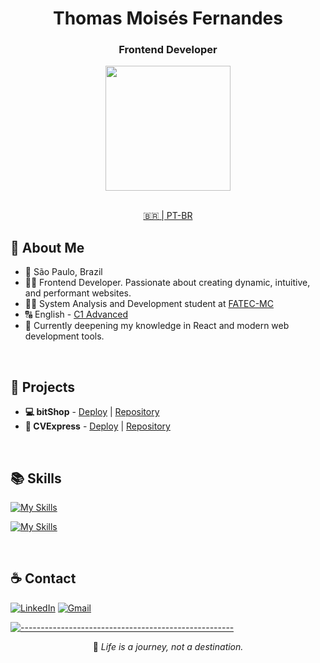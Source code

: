 <div align="center">

# Thomas Moisés Fernandes

### Frontend Developer

<div align="center">
  <a href="https://github.com/thomasmfx">
    <img height=200 align="center" src="https://github-readme-stats.vercel.app/api?username=thomasmfx&hide_border=true&theme=github_dark_dimmed&rank_icon=github&show_icons=true" />
  </a>
</div>

<br>

[🇧🇷 | PT-BR](https://github.com/thomasmfx)

</div>

## 📜 About Me

- 📍 São Paulo, Brazil
- 👨‍💻 Frontend Developer. Passionate about creating dynamic, intuitive, and performant websites.
- 👨‍🎓 System Analysis and Development student at [FATEC-MC](https://www.fatecmogidascruzes.com.br/)
- 🔠 English - [C1 Advanced](https://cert.efset.org/jd3519)
- 🌱 Currently deepening my knowledge in React and modern web development tools.

<br>

## 🚀 Projects

- **💻 bitShop** - [Deploy](https://bitshop-tech.vercel.app/) | [Repository](https://github.com/thomasmfx/bitshop) <br>
- **💼 CVExpress** - [Deploy](https://cvexpress-rose.vercel.app/) | [Repository](https://github.com/thomasmfx/cvexpress)

<br>

## 📚 Skills
[![My Skills](https://skillicons.dev/icons?i=js,html,css,react,styledcomponents)](https://skillicons.dev)

[![My Skills](https://skillicons.dev/icons?i=git,jest,npm,linux,webpack,vite,vitest,vercel)](https://skillicons.dev)

<br>

## ☕ Contact
<div align="left">

[![LinkedIn](https://img.shields.io/badge/LinkedIn-0077B5?style=for-the-badge&logo=linkedin&logoColor=white)](https://www.linkedin.com/in/thomas-moises-fernandes/)
[![Gmail](https://img.shields.io/badge/gmail-%23DD0031.svg?&style=for-the-badge&logo=gmail&logoColor=white)](mailto:thomasmoisesf@gmail.com)

</div>

[![-----------------------------------------------------](https://raw.githubusercontent.com/andreasbm/readme/master/assets/lines/colored.png)](#table-of-contents)

<div align="center">

📝 *Life is a journey, not a destination.*

</div>
